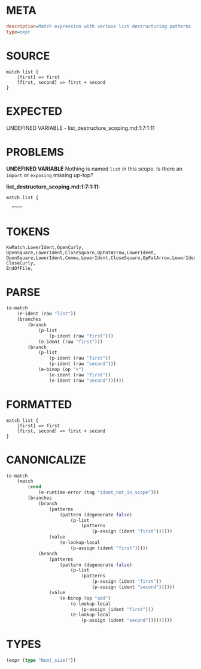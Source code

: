 # META
~~~ini
description=Match expression with various list destructuring patterns
type=expr
~~~
# SOURCE
~~~roc
match list {
    [first] => first
    [first, second] => first + second
}
~~~
# EXPECTED
UNDEFINED VARIABLE - list_destructure_scoping.md:1:7:1:11
# PROBLEMS
**UNDEFINED VARIABLE**
Nothing is named `list` in this scope.
Is there an `import` or `exposing` missing up-top?

**list_destructure_scoping.md:1:7:1:11:**
```roc
match list {
```
      ^^^^


# TOKENS
~~~zig
KwMatch,LowerIdent,OpenCurly,
OpenSquare,LowerIdent,CloseSquare,OpFatArrow,LowerIdent,
OpenSquare,LowerIdent,Comma,LowerIdent,CloseSquare,OpFatArrow,LowerIdent,OpPlus,LowerIdent,
CloseCurly,
EndOfFile,
~~~
# PARSE
~~~clojure
(e-match
	(e-ident (raw "list"))
	(branches
		(branch
			(p-list
				(p-ident (raw "first")))
			(e-ident (raw "first")))
		(branch
			(p-list
				(p-ident (raw "first"))
				(p-ident (raw "second")))
			(e-binop (op "+")
				(e-ident (raw "first"))
				(e-ident (raw "second"))))))
~~~
# FORMATTED
~~~roc
match list {
	[first] => first
	[first, second] => first + second
}
~~~
# CANONICALIZE
~~~clojure
(e-match
	(match
		(cond
			(e-runtime-error (tag "ident_not_in_scope")))
		(branches
			(branch
				(patterns
					(pattern (degenerate false)
						(p-list
							(patterns
								(p-assign (ident "first"))))))
				(value
					(e-lookup-local
						(p-assign (ident "first")))))
			(branch
				(patterns
					(pattern (degenerate false)
						(p-list
							(patterns
								(p-assign (ident "first"))
								(p-assign (ident "second"))))))
				(value
					(e-binop (op "add")
						(e-lookup-local
							(p-assign (ident "first")))
						(e-lookup-local
							(p-assign (ident "second")))))))))
~~~
# TYPES
~~~clojure
(expr (type "Num(_size)"))
~~~
